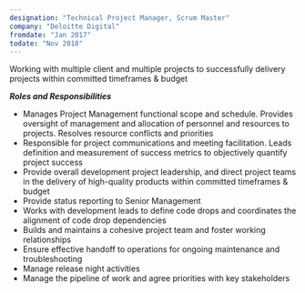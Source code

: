 ```yaml
---
designation: "Technical Project Manager, Scrum Master"
company: "Deloitte Digital"
fromdate: "Jan 2017"
todate: "Nov 2018"
---
```


Working with multiple client and multiple projects to successfully delivery projects within committed timeframes & budget

**_Roles and Responsibilities_**

- Manages Project Management functional scope and schedule. Provides oversight of management and allocation of personnel and resources to projects. Resolves resource conflicts and priorities
- Responsible for project communications and meeting facilitation. Leads definition and measurement of success metrics to objectively quantify project success
- Provide overall development project leadership, and direct project teams in the delivery of high-quality products within committed timeframes & budget
- Provide status reporting to Senior Management
- Works with development leads to define code drops and coordinates the alignment of code drop dependencies
- Builds and maintains a cohesive project team and foster working relationships
- Ensure effective handoff to operations for ongoing maintenance and troubleshooting
- Manage release night activities
- Manage the pipeline of work and agree priorities with key stakeholders
